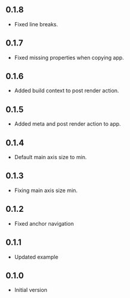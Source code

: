 ## 0.1.8

- Fixed line breaks.

## 0.1.7

- Fixed missing properties when copying app.

## 0.1.6

- Added build context to post render action.

## 0.1.5

- Added meta and post render action to app.

## 0.1.4

- Default main axis size to min.

## 0.1.3

- Fixing main axis size min.

## 0.1.2

- Fixed anchor navigation

## 0.1.1

- Updated example

## 0.1.0

- Initial version
